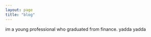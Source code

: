 ```yaml
---
layout: page
title: "blog"
---
```


im a young professional who graduated from finance. yadda yadda
